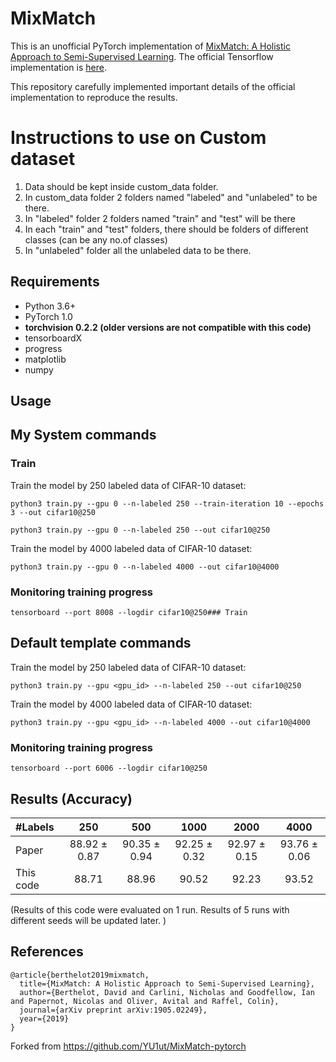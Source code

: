# MixMatch
This is an unofficial PyTorch implementation of [MixMatch: A Holistic Approach to Semi-Supervised Learning](https://arxiv.org/abs/1905.02249). 
The official Tensorflow implementation is [here](https://github.com/google-research/mixmatch).


This repository carefully implemented important details of the official implementation to reproduce the results.


# Instructions to use on Custom dataset
1. Data should be kept inside custom_data folder.
2. In custom_data folder 2 folders named "labeled" and "unlabeled" to be there.
3. In "labeled" folder 2 folders named "train" and "test" will be there
4. In each "train" and "test" folders, there should be folders of different classes (can be any no.of classes)
4. In "unlabeled" folder all the unlabeled data to be there.


## Requirements
- Python 3.6+
- PyTorch 1.0
- **torchvision 0.2.2 (older versions are not compatible with this code)** 
- tensorboardX
- progress
- matplotlib
- numpy

## Usage
## My System commands
### Train
Train the model by 250 labeled data of CIFAR-10 dataset:
```
python3 train.py --gpu 0 --n-labeled 250 --train-iteration 10 --epochs 3 --out cifar10@250
```

```
python3 train.py --gpu 0 --n-labeled 250 --out cifar10@250
```

Train the model by 4000 labeled data of CIFAR-10 dataset:

```
python3 train.py --gpu 0 --n-labeled 4000 --out cifar10@4000
```

### Monitoring training progress
```
tensorboard --port 8008 --logdir cifar10@250### Train
```
## Default template commands
Train the model by 250 labeled data of CIFAR-10 dataset:

```
python3 train.py --gpu <gpu_id> --n-labeled 250 --out cifar10@250
```

Train the model by 4000 labeled data of CIFAR-10 dataset:

```
python3 train.py --gpu <gpu_id> --n-labeled 4000 --out cifar10@4000
```

### Monitoring training progress
```
tensorboard --port 6006 --logdir cifar10@250
```

## Results (Accuracy)
| #Labels | 250 | 500 | 1000 | 2000| 4000 |
|:---|:---:|:---:|:---:|:---:|:---:|
|Paper | 88.92 ± 0.87 | 90.35 ± 0.94 | 92.25 ± 0.32| 92.97 ± 0.15 |93.76 ± 0.06|
|This code | 88.71 | 88.96 | 90.52 | 92.23 | 93.52 |

(Results of this code were evaluated on 1 run. Results of 5 runs with different seeds will be updated later. )

## References
```
@article{berthelot2019mixmatch,
  title={MixMatch: A Holistic Approach to Semi-Supervised Learning},
  author={Berthelot, David and Carlini, Nicholas and Goodfellow, Ian and Papernot, Nicolas and Oliver, Avital and Raffel, Colin},
  journal={arXiv preprint arXiv:1905.02249},
  year={2019}
}
```
Forked from https://github.com/YU1ut/MixMatch-pytorch
